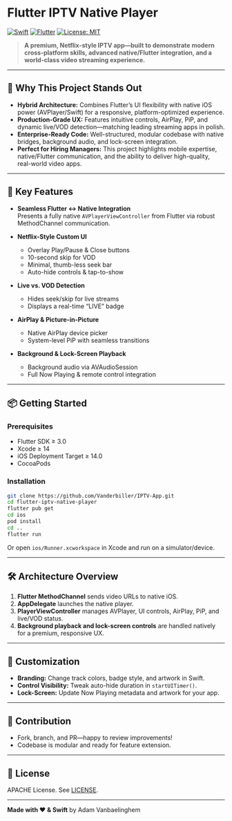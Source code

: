 # Flutter IPTV Native Player

[![Swift](https://img.shields.io/badge/Swift-5.6-orange.svg)](https://swift.org) [![Flutter](https://img.shields.io/badge/Flutter-3.0-blue.svg)](https://flutter.dev) [![License: MIT](https://img.shields.io/badge/License-MIT-yellow.svg)](LICENSE)

> **A premium, Netflix-style IPTV app—built to demonstrate modern cross-platform skills, advanced native/Flutter integration, and a world-class video streaming experience.**

---

## 🌟 Why This Project Stands Out

- **Hybrid Architecture:** Combines Flutter’s UI flexibility with native iOS power (AVPlayer/Swift) for a responsive, platform-optimized experience.
- **Production-Grade UX:** Features intuitive controls, AirPlay, PiP, and dynamic live/VOD detection—matching leading streaming apps in polish.
- **Enterprise-Ready Code:** Well-structured, modular codebase with native bridges, background audio, and lock-screen integration.
- **Perfect for Hiring Managers:** This project highlights mobile expertise, native/Flutter communication, and the ability to deliver high-quality, real-world video apps.

---

## 🚀 Key Features

- **Seamless Flutter ↔ Native Integration**  
  Presents a fully native `AVPlayerViewController` from Flutter via robust MethodChannel communication.

- **Netflix-Style Custom UI**  
  - Overlay Play/Pause & Close buttons  
  - 10-second skip for VOD  
  - Minimal, thumb-less seek bar  
  - Auto-hide controls & tap-to-show

- **Live vs. VOD Detection**  
  - Hides seek/skip for live streams  
  - Displays a real-time “LIVE” badge

- **AirPlay & Picture-in-Picture**  
  - Native AirPlay device picker  
  - System-level PiP with seamless transitions

- **Background & Lock-Screen Playback**  
  - Background audio via AVAudioSession  
  - Full Now Playing & remote control integration

---

## 📦 Getting Started

### Prerequisites

- Flutter SDK ≥ 3.0  
- Xcode ≥ 14  
- iOS Deployment Target ≥ 14.0  
- CocoaPods

### Installation

```bash
git clone https://github.com/Vanderbiller/IPTV-App.git
cd flutter-iptv-native-player
flutter pub get
cd ios
pod install
cd ..
flutter run
```

Or open `ios/Runner.xcworkspace` in Xcode and run on a simulator/device.

---

## 🛠️ Architecture Overview

1. **Flutter MethodChannel** sends video URLs to native iOS.
2. **AppDelegate** launches the native player.
3. **PlayerViewController** manages AVPlayer, UI controls, AirPlay, PiP, and live/VOD status.
4. **Background playback and lock-screen controls** are handled natively for a premium, responsive UX.

---

## 🎨 Customization

- **Branding:** Change track colors, badge style, and artwork in Swift.
- **Control Visibility:** Tweak auto-hide duration in `startUITimer()`.
- **Lock-Screen:** Update Now Playing metadata and artwork for your app.

---

## 🤝 Contribution

- Fork, branch, and PR—happy to review improvements!
- Codebase is modular and ready for feature extension.

---

## 📜 License

APACHE License. See [LICENSE](LICENSE).

---

**Made with ❤️ & Swift** by Adam Vanbaelinghem
